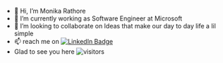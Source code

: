 - 👋 Hi, I’m Monika Rathore
- 🌱 I’m currently working as Software Engineer at Microsoft
- 💞️ I’m looking to collaborate on Ideas that make our day to day life a lil simple
- 📫 reach me on [![LinkedIn Badge](https://img.shields.io/badge/LinkedIn-Profile-informational?style=flat&logo=linkedin&logoColor=white&color=0D76A8)](https://www.linkedin.com/in/monikaiitk/)
- Glad to see you here ![visitors](https://visitor-badge.glitch.me/badge?page_id=${monika400})
<!---<img height="180em" src="https://github-readme-stats.vercel.app/api?username=monika400&show_icons=true&hide_border=true&&count_private=true&include_all_commits=true" />

--->
<!---
monika400/monika400 is a ✨ special ✨ repository because its `README.md` (this file) appears on your GitHub profile.
You can click the Preview link to take a look at your changes.
--->
